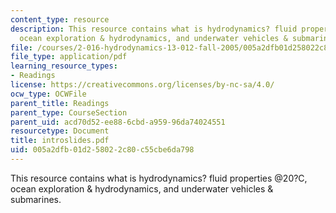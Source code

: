 ```yaml
---
content_type: resource
description: This resource contains what is hydrodynamics? fluid properties @20?C,
  ocean exploration & hydrodynamics, and underwater vehicles & submarines.
file: /courses/2-016-hydrodynamics-13-012-fall-2005/005a2dfb01d258022c80c55cbe6da798_introslides.pdf
file_type: application/pdf
learning_resource_types:
- Readings
license: https://creativecommons.org/licenses/by-nc-sa/4.0/
ocw_type: OCWFile
parent_title: Readings
parent_type: CourseSection
parent_uid: acd70d52-ee88-6cbd-a959-96da74024551
resourcetype: Document
title: introslides.pdf
uid: 005a2dfb-01d2-5802-2c80-c55cbe6da798
---
```

This resource contains what is hydrodynamics? fluid properties @20?C, ocean exploration & hydrodynamics, and underwater vehicles & submarines.